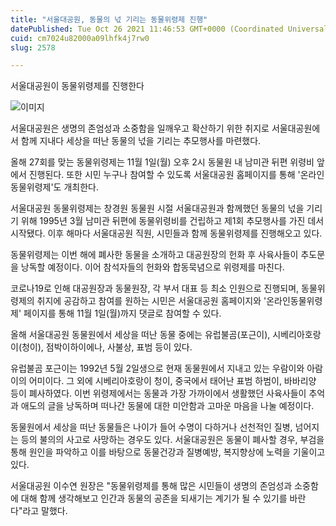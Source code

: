 ```yaml
---
title: "서울대공원, 동물의 넋 기리는 동물위령제 진행"
datePublished: Tue Oct 26 2021 11:46:53 GMT+0000 (Coordinated Universal Time)
cuid: cm7024u82000a09lhfk4j7rw0
slug: 2578

---
```



서울대공원이 동물위령제를 진행한다

![이미지](https://cdn.hashnode.com/res/hashnode/image/upload/v1739252669626/b34ed5b2-dfff-4097-b655-9ff31a964ad9.png)

서울대공원은 생명의 존엄성과 소중함을 일깨우고 확산하기 위한 취지로 서울대공원에서 함께 지내다 세상을 떠난 동물의 넋을 기리는 추모행사를 마련했다.

올해 27회를 맞는 동물위령제는 11월 1일(월) 오후 2시 동물원 내 남미관 뒤편 위령비 앞에서 진행된다. 또한 시민 누구나 참여할 수 있도록 서울대공원 홈페이지를 통해 '온라인 동물위령제'도 개최한다.

서울대공원 동물위령제는 창경원 동물원 시절 서울대공원과 함께했던 동물의 넋을 기리기 위해 1995년 3월 남미관 뒤편에 동물위령비를 건립하고 제1회 추모행사를 가진 데서 시작됐다. 이후 해마다 서울대공원 직원, 시민들과 함께 동물위령제를 진행해오고 있다.

동물위령제는 이번 해에 폐사한 동물을 소개하고 대공원장의 헌화 후 사육사들이 추도문을 낭독할 예정이다. 이어 참석자들의 헌화와 합동묵념으로 위령제를 마친다.

코로나19로 인해 대공원장과 동물원장, 각 부서 대표 등 최소 인원으로 진행되며, 동물위령제의 취지에 공감하고 참여를 원하는 시민은 서울대공원 홈페이지와 '온라인동물위령제' 페이지를 통해 11월 1일(월)까지 댓글로 참여할 수 있다.

올해 서울대공원 동물원에서 세상을 떠난 동물 중에는 유럽불곰(포근이), 시베리아호랑이(청이), 점박이하이에나, 사불상, 표범 등이 있다.

유럽불곰 포근이는 1992년 5월 2일생으로 현재 동물원에서 지내고 있는 우람이와 아람이의 어미이다. 그 외에 시베리아호랑이 청이, 중국에서 태어난 표범 하범이, 바바리양 등이 폐사하였다. 이번 위령제에서는 동물과 가장 가까이에서 생활했던 사육사들이 추억과 애도의 글을 낭독하며 떠나간 동물에 대한 미안함과 고마운 마음을 나눌 예정이다.

동물원에서 세상을 떠난 동물들은 나이가 들어 수명이 다하거나 선천적인 질병, 넘어지는 등의 불의의 사고로 사망하는 경우도 있다. 서울대공원은 동물이 폐사할 경우, 부검을 통해 원인을 파악하고 이를 바탕으로 동물건강과 질병예방, 복지향상에 노력을 기울이고 있다.

서울대공원 이수연 원장은 "동물위령제를 통해 많은 시민들이 생명의 존엄성과 소중함에 대해 함께 생각해보고 인간과 동물의 공존을 되새기는 계기가 될 수 있기를 바란다"라고 말했다.